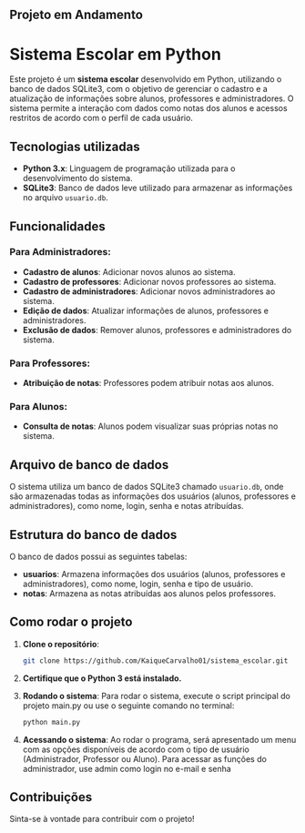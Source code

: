 ## Projeto em Andamento

# Sistema Escolar em Python

Este projeto é um **sistema escolar** desenvolvido em Python, utilizando o banco de dados SQLite3, com o objetivo de gerenciar o cadastro e a atualização de informações sobre alunos, professores e administradores. O sistema permite a interação com dados como notas dos alunos e acessos restritos de acordo com o perfil de cada usuário.

## Tecnologias utilizadas

- **Python 3.x**: Linguagem de programação utilizada para o desenvolvimento do sistema.
- **SQLite3**: Banco de dados leve utilizado para armazenar as informações no arquivo `usuario.db`.

## Funcionalidades

### Para Administradores:
- **Cadastro de alunos**: Adicionar novos alunos ao sistema.
- **Cadastro de professores**: Adicionar novos professores ao sistema.
- **Cadastro de administradores**: Adicionar novos administradores ao sistema.
- **Edição de dados**: Atualizar informações de alunos, professores e administradores.
- **Exclusão de dados**: Remover alunos, professores e administradores do sistema.

### Para Professores:
- **Atribuição de notas**: Professores podem atribuir notas aos alunos.
  
### Para Alunos:
- **Consulta de notas**: Alunos podem visualizar suas próprias notas no sistema.

## Arquivo de banco de dados

O sistema utiliza um banco de dados SQLite3 chamado `usuario.db`, onde são armazenadas todas as informações dos usuários (alunos, professores e administradores), como nome, login, senha e notas atribuídas.

## Estrutura do banco de dados

O banco de dados possui as seguintes tabelas:

- **usuarios**: Armazena informações dos usuários (alunos, professores e administradores), como nome, login, senha e tipo de usuário.
- **notas**: Armazena as notas atribuídas aos alunos pelos professores.

## Como rodar o projeto

1. **Clone o repositório**:

   ```bash
   git clone https://github.com/KaiqueCarvalho01/sistema_escolar.git
2. **Certifique que o Python 3 está instalado.**
3. **Rodando o sistema**:
   Para rodar o sistema, execute o script principal do projeto main.py ou use o seguinte comando no terminal:
    ```bash
   python main.py
4. **Acessando o sistema**:
   Ao rodar o programa, será apresentado um menu com as opções disponíveis de acordo com o tipo de usuário (Administrador, Professor ou Aluno).
   Para acessar as funções do administrador, use admin como login no e-mail e senha

## Contribuições
Sinta-se à vontade para contribuir com o projeto! 


